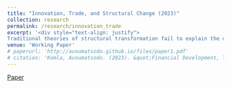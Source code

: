 ```yaml
---
title: "Innovation, Trade, and Structural Change (2023)"
collection: research
permalink: /research/innovation_trade
excerpt: '<div style="text-align: justify">
Traditional theories of structural transformation fail to explain the disparities between employment and value added shares. Buera and Kaboski (2009) consider this divergence to be a significant puzzle within the realm of structural transformation theories, particularly when examining multiple countries. Taking the specific case of South Korea into account, it is observed that the value added share in manufacturing does not decline in the later stages of development, unlike the employment share. To address this issue, I propose a Schumpeterian framework that incorporates technological innovation and trade at the sector level. </div>'
venue: 'Working Paper'
# paperurl: 'http://avoumatsodo.github.io/files/paper1.pdf'
# citation: 'Komla, Avoumatsodo. (2023). &quot;Financial Development, Technology Adoption, and Sectoral Productivity Convergence.&quot; <i>Working Paper</i>.'
---
```

[Paper](http://avoumatsodo.github.io/files/JMP.pdf)
<!-- [Slides]() -->

<!-- This paper is about the number 1. The number 2 is left for future work. -->

<!-- [Download paper here](http://academicpages.github.io/files/paper1.pdf) -->

<!-- Recommended citation: Your Name, You. (2009). "Paper Title Number 1." <i>Journal 1</i>. 1(1). -->




